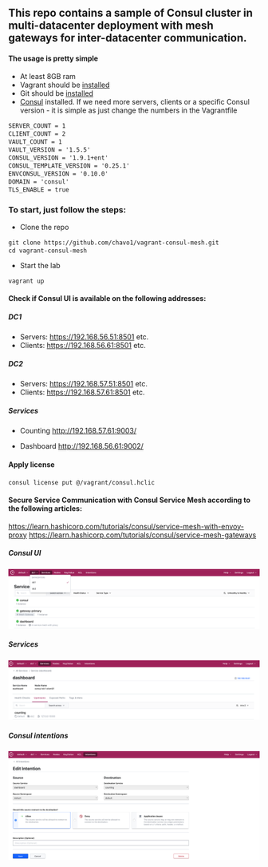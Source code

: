 ## This repo contains a sample of Consul cluster in multi-datacenter deployment with mesh gateways for inter-datacenter communication. 

#### The usage is pretty simple

- At least 8GB ram
- Vagrant should be [installed](https://www.vagrantup.com/)
- Git should be [installed](https://git-scm.com/)
- [Consul](https://www.consul.io/) installed. If we need more servers, clients or a specific Consul version - it is simple as just change the numbers in the Vagrantfile
```
SERVER_COUNT = 1
CLIENT_COUNT = 2
VAULT_COUNT = 1
VAULT_VERSION = '1.5.5'
CONSUL_VERSION = '1.9.1+ent'
CONSUL_TEMPLATE_VERSION = '0.25.1'
ENVCONSUL_VERSION = '0.10.0'
DOMAIN = 'consul'
TLS_ENABLE = true
```

### To start, just follow the steps:

- Clone the repo
```
git clone https://github.com/chavo1/vagrant-consul-mesh.git
cd vagrant-consul-mesh
```
- Start the lab
```
vagrant up
```
#### Check if Consul UI is available on the following addresses:
##### DC1
- Servers: https://192.168.56.51:8501 etc.
- Clients: https://192.168.56.61:8501 etc.
##### DC2
- Servers: https://192.168.57.51:8501 etc.
- Clients: https://192.168.57.61:8501 etc.

##### Services
- Counting http://192.168.57.61:9003/

- Dashboard http://192.168.56.61:9002/

#### Apply license

```
consul license put @/vagrant/consul.hclic
```

#### Secure Service Communication with Consul Service Mesh according to the following articles:

https://learn.hashicorp.com/tutorials/consul/service-mesh-with-envoy-proxy
https://learn.hashicorp.com/tutorials/consul/service-mesh-gateways

##### Consul UI
<img src="screenshots/ConsulUI.png" />

##### Services
<img src="screenshots/dashboard-counting-upstream.png" />

##### Consul intentions
<img src="screenshots/Intentions.png" />


